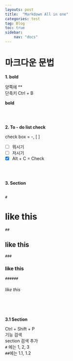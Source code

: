 ```yaml
---
layouts: post
title:  "Markdown All in one"
categories: test
tag: Blog
toc: true
sidebar:
    nav: "docs"
---
```


# 마크다운 문법


**1. bold**


양쪽에 ** <br>
단축키 Ctrl + B <br>

**bold**

<br>
<br>

**2. To - do list check**

check box = -, [ ]

- [ ] 뭐시기
- [ ] 저시기
- [x] Alt + C = Check

<br>
<br>

**3. Section**
<br>
<br>

`#` 

# like this

`##`
## like this

`###`
### like this

`######`
###### like this

<br>
<br>

**3.1 Section**

Ctrl + Shift + P<br>
기능 검색<br>
section 검색 추가<br>
`#` 에는 1, 2, 3<br>
`##`에는 1.1, 1.2